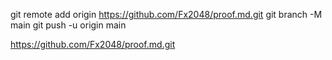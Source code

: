 git remote add origin https://github.com/Fx2048/proof.md.git
git branch -M main
git push -u origin main


https://github.com/Fx2048/proof.md.git
